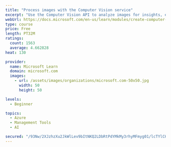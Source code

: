```yaml
---
title: "Process images with the Computer Vision service"
excerpt: "Use the Computer Vision API to analyze images for insights, extract text from images, and generate high-quality thumbnails."
webUrl: https://docs.microsoft.com/en-us/learn/modules/create-computer-vision-service-to-classify-images/
type: course
price: Free
length: PT32M
ratings:
  count: 1563
  average: 4.662828
heat: 130

provider:
  name: Microsoft Learn
  domain: microsoft.com
  images:
    - url: /assets/images/organizations/microsoft.com-50x50.jpg
      width: 50
      height: 50

levels:
  - Beginner

topics:
  - Azure
  - Management Tools
  - AI

secured: "/93Nw/2XJzhzXu2JkWlLev9bItNKQ2LDbRtPdYMkMy3rhyMFmyg01/lcTYlCHVpUEIC6brVxO1gUEb/xL5DzLP/o1ngt4BFyybycFyVM28W+hRPAmqjevouySjDF7ahb75vVcxfROYbBF1uREkejyJqbKvzapXy7XtDCgi1xyoenzZpdsJsXG+NvqjjEd70IFs1YLNL2H7KzSsOZaEX2bRdqjrswQRvwG9kBbBTcWHXdiLh+7qJx0PwUgGvxF/KH0FjDJKJfBRdZfK7lcSQ0UAf3U7DCj5gtDL65r0zZZc/jmR1qaAk7dU7u+NDa5DtLcBVhdQTqWXjRDTuo45O3+Aedg79rDxSUqucOwFcEGvF7wNX7OVFtkyr4nZDJNSBupht8GuePosoa+wzGJ0fAdJu0gffA74MfNaaGRbKDbf0=;qyaAQbuZ3FVrFo0Fn3iSEQ=="
---
```


